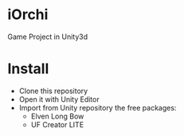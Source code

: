 # iOrchi
Game Project in Unity3d

# Install
- Clone this repository
- Open it with Unity Editor
- Import from Unity repository the free packages:
	- Elven Long Bow
	- UF Creator LITE

